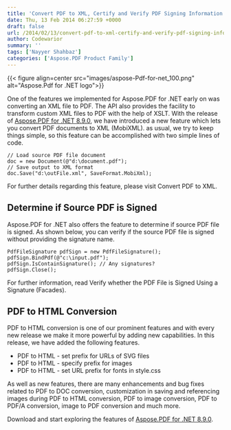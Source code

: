 ```yaml
---
title: 'Convert PDF to XML, Certify and Verify PDF Signing Information using C#'
date: Thu, 13 Feb 2014 06:27:59 +0000
draft: false
url: /2014/02/13/convert-pdf-to-xml-certify-and-verify-pdf-signing-information-using-c/
author: Codewarior
summary: ''
tags: ['Nayyer Shahbaz']
categories: ['Aspose.PDF Product Family']
---
```




{{< figure align=center src="images/aspose-Pdf-for-net_100.png" alt="Aspose.Pdf for .NET logo">}}


One of the features we implemented for Aspose.PDF for .NET early on was converting an XML file to PDF. The API also provides the facility to transform custom XML files to PDF with the help of XSLT. With the release of [Aspose.PDF for .NET 8.9.0][1], we have introduced a new feature which lets you convert PDF documents to XML (MobiXML). as usual, we try to keep things simple, so this feature can be accomplished with two simple lines of code.

```
// Load source PDF file document 
doc = new Document(@"d:\document.pdf"); 
// Save output to XML format 
doc.Save("d:\outFile.xml", SaveFormat.MobiXml); 
```

For further details regarding this feature, please visit Convert PDF to XML.

## Determine if Source PDF is Signed

Aspose.PDF for .NET also offers the feature to determine if source PDF file is signed. As shown below, you can verify if the source PDF file is signed without providing the signature name.

```
PdfFileSignature pdfSign = new PdfFileSignature();
pdfSign.BindPdf(@"c:\input.pdf");
pdfSign.IsContainSignature(); // Any signatures?
pdfSign.Close(); 
```

For further information, read Verify whether the PDF File is Signed Using a Signature (Facades).

## PDF to HTML Conversion

PDF to HTML conversion is one of our prominent features and with every new release we make it more powerful by adding new capabilities. In this release, we have added the following features.

*   PDF to HTML - set prefix for URLs of SVG files
*   PDF to HTML - specify prefix for images
*   PDF to HTML - set URL prefix for fonts in style.css

As well as new features, there are many enhancements and bug fixes related to PDF to DOC conversion, customization in saving and referencing images during PDF to HTML conversion, PDF to image conversion, PDF to PDF/A conversion, image to PDF conversion and much more.

Download and start exploring the features of [Aspose.PDF for .NET 8.9.0][2].




[1]: https://products.aspose.com/pdf/net
[2]: https://downloads.aspose.com/pdf/net




